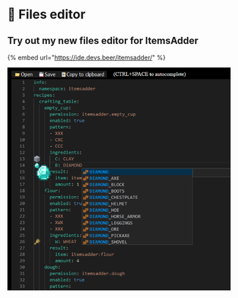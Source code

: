 # 📄 Files editor

## Try out my new files editor for ItemsAdder

{% embed url="https://ide.devs.beer/itemsadder/" %}

![](<.gitbook/assets/image (14).png>)
